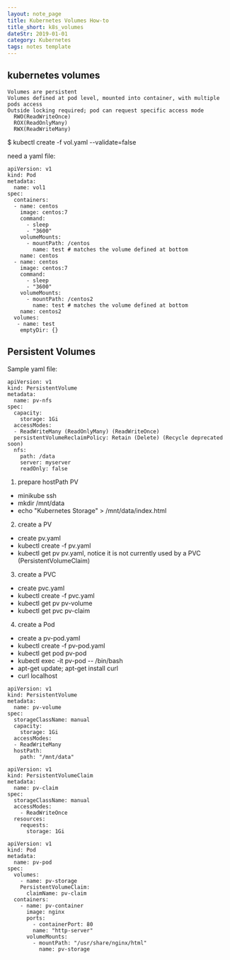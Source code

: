 ```yaml
---
layout: note_page
title: Kubernetes Volumes How-to
title_short: k8s_volumes
dateStr: 2019-01-01
category: Kubernetes
tags: notes template
---
```

## kubernetes volumes

```
Volumes are persistent
Volumes defined at pod level, mounted into container, with multiple pods access
Outside locking required; pod can request specific access mode
  RWO(ReadWriteOnce)
  ROX(ReadOnlyMany)
  RWX(ReadWriteMany)
```

$ kubectl create -f vol.yaml --validate=false

need a yaml file:
```
apiVersion: v1
kind: Pod
metadata:
  name: vol1
spec:
  containers:
  - name: centos
    image: centos:7
    command:
      - sleep
      - "3600"
    volumeMounts:
      - mountPath: /centos
        name: test # matches the volume defined at bottom
    name: centos
  - name: centos
    image: centos:7
    command:
      - sleep
      - "3600"
    volumeMounts:
      - mountPath: /centos2
        name: test # matches the volume defined at bottom
    name: centos2
  volumes:
   - name: test
    emptyDir: {}
```

## Persistent Volumes

Sample yaml file:

```
apiVersion: v1
kind: PersistentVolume
metadata:
  name: pv-nfs
spec:
  capacity:
    storage: 1Gi
  accessModes:
  - ReadWriteMany (ReadOnlyMany) (ReadWriteOnce)
  persistentVolumeReclaimPolicy: Retain (Delete) (Recycle deprecated soon)
  nfs:
    path: /data
    server: myserver
    readOnly: false
```

1. prepare hostPath PV
- minikube ssh
- mkdir /mnt/data
- echo "Kubernetes Storage" > /mnt/data/index.html
2. create a PV
- create pv.yaml
- kubectl create -f pv.yaml
- kubectl get pv pv.yaml, notice it is not currently used by a PVC (PersistentVolumeClaim)
3. create a PVC
- create pvc.yaml
- kubectl create -f pvc.yaml
- kubectl get pv pv-volume
- kubectl get pvc pv-claim
4. create a Pod
- create a pv-pod.yaml
- kubectl create -f pv-pod.yaml
- kubectl get pod pv-pod
- kubectl exec -it pv-pod -- /bin/bash
- apt-get update; apt-get install curl
- curl localhost

```
apiVersion: v1
kind: PersistentVolume
metadata:
  name: pv-volume
spec:
  storageClassName: manual
  capacity:
    storage: 1Gi
  accessModes:
  - ReadWriteMany
  hostPath:
    path: "/mnt/data"
```
```
apiVersion: v1
kind: PersistentVolumeClaim
metadata:
  name: pv-claim
spec:
  storageClassName: manual
  accessModes:
    - ReadWriteOnce
  resources:
    requests:
      storage: 1Gi
```
```
apiVersion: v1
kind: Pod
metadata:
  name: pv-pod
spec:
  volumes:
    - name: pv-storage
    PersistentVolumeClaim:
      claimName: pv-claim
  containers:
    - name: pv-container
      image: nginx
      ports:
        - containerPort: 80
        name: "http-server"
      volumeMounts:
        - mountPath: "/usr/share/nginx/html"
          name: pv-storage
```
